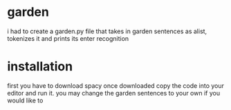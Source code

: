 # garden
i had to create a garden.py file that takes in garden sentences as alist, tokenizes it and prints its enter recognition
# installation
first you have to download spacy 
once downloaded copy the code into your editor and run it.
you may change the garden sentences to your own if you would like to 

